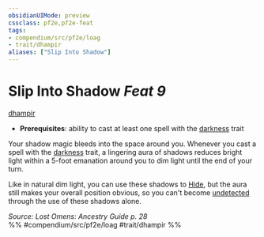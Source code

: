 ```yaml
---
obsidianUIMode: preview
cssclass: pf2e,pf2e-feat
tags:
- compendium/src/pf2e/loag
- trait/dhampir
aliases: ["Slip Into Shadow"]
---
```

# Slip Into Shadow  *Feat 9*  
[dhampir](rules/traits/dhampir-b1.md)  

- **Prerequisites**: ability to cast at least one spell with the [darkness](rules/traits/darkness.md) trait

Your shadow magic bleeds into the space around you. Whenever you cast a spell with the [darkness](rules/traits/darkness.md) trait, a lingering aura of shadows reduces bright light within a 5-foot emanation around you to dim light until the end of your turn.

Like in natural dim light, you can use these shadows to [Hide](rules/actions/hide.md), but the aura still makes your overall position obvious, so you can't become [undetected](rules/conditions.md#Undetected) through the use of these shadows alone.

*Source: Lost Omens: Ancestry Guide p. 28*  
%% #compendium/src/pf2e/loag #trait/dhampir %%